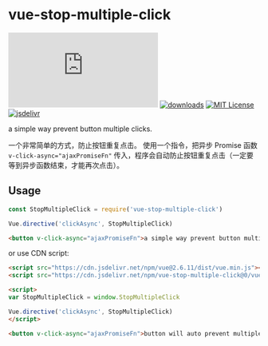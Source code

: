 # vue-stop-multiple-click

[![gzip size](http://img.badgesize.io/https://unpkg.com/vue-stop-multiple-click/vue-prevent-multiple-click.js?compression=gzip&label=gzip%20size&style=flat-square)](https://unpkg.com/vue-stop-multiple-click/vue-prevent-multiple-click.js)
[![downloads](https://img.shields.io/npm/dm/vue-stop-multiple-click.svg?style=flat-square)](https://www.npmtrends.com/vue-stop-multiple-click)
[![MIT License](https://img.shields.io/npm/l/vue-stop-multiple-click.svg?style=flat-square)](https://github.com/fisker/vue-stop-multiple-click/blob/master/license)
[![jsdelivr](https://data.jsdelivr.com/v1/package/npm/vue-stop-multiple-click/badge)](https://www.jsdelivr.com/package/npm/vue-stop-multiple-click)

a simple way prevent button multiple clicks.

一个非常简单的方式，防止按钮重复点击。
使用一个指令，把异步 Promise 函数 ```v-click-async="ajaxPromiseFn"``` 传入，程序会自动防止按钮重复点击（一定要等到异步函数结束，才能再次点击）。

## Usage
```js
const StopMultipleClick = require('vue-stop-multiple-click')

Vue.directive('clickAsync', StopMultipleClick)
```

```html
<button v-click-async="ajaxPromiseFn">a simple way prevent button multiple clicks</button>
```

or use CDN script:
```html
<script src="https://cdn.jsdelivr.net/npm/vue@2.6.11/dist/vue.min.js"></script>
<script src="https://cdn.jsdelivr.net/npm/vue-stop-multiple-click@0/vue-prevent-multiple-click.min.js"></script>

<script>
var StopMultipleClick = window.StopMultipleClick

Vue.directive('clickAsync', StopMultipleClick)
</script>

<button v-click-async="ajaxPromiseFn">button will auto prevent multiple clicks</button>
```
